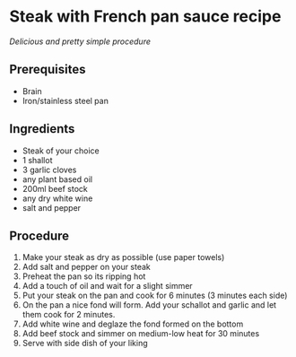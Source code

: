 # Steak with French pan sauce recipe
_Delicious and pretty simple procedure_

## Prerequisites
* Brain
* Iron/stainless steel pan

## Ingredients 
* Steak of your choice 
* 1 shallot
* 3 garlic cloves
* any plant based oil
* 200ml beef stock
* any dry white wine
* salt and pepper

## Procedure
1. Make your steak as dry as possible (use paper towels)
2. Add salt and pepper on your steak
3. Preheat the pan so its ripping hot
4. Add a touch of oil and wait for a slight simmer
5. Put your steak on the pan and cook for 6 minutes (3 minutes each side)
6. On the pan a nice fond will form. Add your schallot and garlic and let them cook for 2 minutes.
7. Add white wine and deglaze the fond formed on the bottom
8. Add beef stock and simmer on medium-low heat for 30 minutes
9. Serve with side dish of your liking
